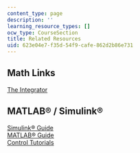 ```yaml
---
content_type: page
description: ''
learning_resource_types: []
ocw_type: CourseSection
title: Related Resources
uid: 623e04e7-f35d-54f9-cafe-862d2b86e731
---
```


Math Links
----------

[The Integrator](http://integrals.wolfram.com/)

MATLAB® / Simulink®
-------------------

[Simulink® Guide](https://www.mathworks.com/help/simulink/getting-started-with-simulink.html?s_tid=CRUX_lftnav)  
[MATLAB® Guide](http://www.mathworks.com/access/helpdesk/help/techdoc/matlab.shtml)  
[Control Tutorials](http://integrals.wolfram.com/index.jsp)